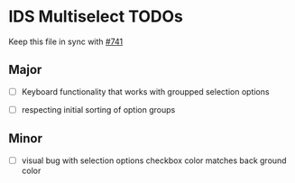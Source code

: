 # IDS Multiselect TODOs

Keep this file in sync with [#741](https://github.com/infor-design/enterprise-wc/issues/741)

## Major

- [ ] Keyboard functionality that works with groupped selection options

- [ ] respecting initial sorting of option groups

## Minor

- [ ] visual bug with selection options checkbox color matches back ground color
